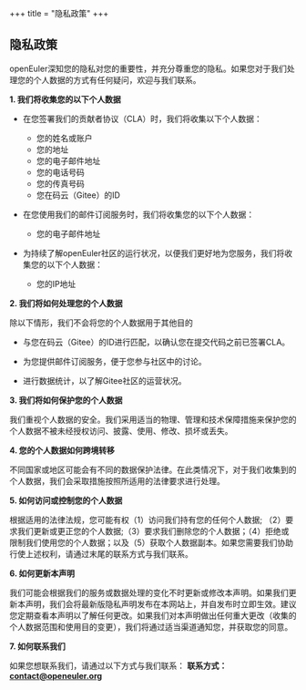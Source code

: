 +++
title = "隐私政策"
+++
<h2 class="blog_post">隐私政策</h2>
openEuler深知您的隐私对您的重要性，并充分尊重您的隐私。如果您对于我们处理您的个人数据的方式有任何疑问，欢迎与我们联系。

**1. 我们将收集您的以下个人数据**

* 在您签署我们的贡献者协议（CLA）时，我们将收集以下个人数据：
   + 您的姓名或账户
   + 您的地址
   + 您的电子邮件地址
   + 您的电话号码
   + 您的传真号码
   + 您在码云（Gitee）的ID

* 在您使用我们的邮件订阅服务时，我们将收集您的以下个人数据：
   + 您的电子邮件地址

* 为持续了解openEuler社区的运行状况，以便我们更好地为您服务，我们将收集您的以下个人数据：
   + 您的IP地址

**2. 我们将如何处理您的个人数据**

除以下情形，我们不会将您的个人数据用于其他目的

*  与您在码云（Gitee）的ID进行匹配，以确认您在提交代码之前已签署CLA。

*  为您提供邮件订阅服务，便于您参与社区中的讨论。

*  进行数据统计，以了解Gitee社区的运营状况。

**3. 我们将如何保护您的个人数据**

我们重视个人数据的安全。我们采用适当的物理、管理和技术保障措施来保护您的个人数据不被未经授权访问、披露、使用、修改、损坏或丢失。

**4. 您的个人数据如何跨境转移**

不同国家或地区可能会有不同的数据保护法律。在此类情况下，对于我们收集到的个人数据，我们会采取措施按照所适用的法律要求进行处理。

**5. 如何访问或控制您的个人数据**

根据适用的法律法规，您可能有权（1）访问我们持有您的任何个人数据; （2）要求我们更新或更正您的个人数据;（3）要求我们删除您的个人数据；（4）拒绝或限制我们使用您的个人数据；以及（5）获取个人数据副本。如果您需要我们协助行使上述权利，请通过末尾的联系方式与我们联系。

**6. 如何更新本声明**

我们可能会根据我们的服务或数据处理的变化不时更新或修改本声明。如果我们更新本声明，我们会将最新版隐私声明发布在本网站上，并自发布时立即生效。建议您定期查看本声明以了解任何更改。如果我们对本声明做出任何重大更改（收集的个人数据范围和使用目的变更），我们将通过适当渠道通知您，并获取您的同意。

**7. 如何联系我们**

如果您想联系我们，请通过以下方式与我们联系：
**联系方式：** **[contact@openeuler.org](mailto:contact@openeuler.org)**

